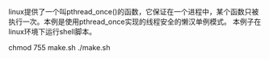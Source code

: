 linux提供了一个叫pthread_once()的函数，它保证在一个进程中，某个函数只被执行一次。本例是使用pthread_once实现的线程安全的懒汉单例模式。
本例子在linux环境下运行shell脚本。

chmod 755 make.sh
./make.sh
